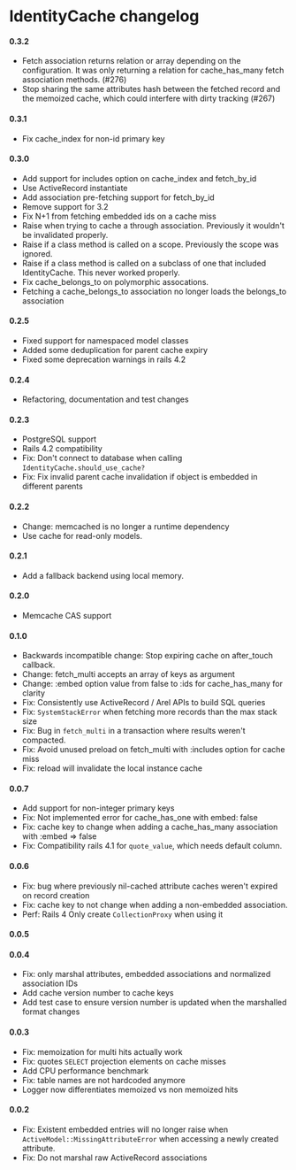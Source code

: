 # IdentityCache changelog

#### 0.3.2

- Fetch association returns relation or array depending on the configuration. It was only returning a relation for cache_has_many fetch association methods. (#276)
- Stop sharing the same attributes hash between the fetched record and the memoized cache, which could interfere with dirty tracking (#267)

#### 0.3.1

- Fix cache_index for non-id primary key

#### 0.3.0

- Add support for includes option on cache_index and fetch_by_id
- Use ActiveRecord instantiate
- Add association pre-fetching support for fetch_by_id
- Remove support for 3.2
- Fix N+1 from fetching embedded ids on a cache miss
- Raise when trying to cache a through association. Previously it wouldn't be invalidated properly.
- Raise if a class method is called on a scope.  Previously the scope was ignored.
- Raise if a class method is called on a subclass of one that included IdentityCache. This never worked properly.
- Fix cache_belongs_to on polymorphic assocations.
- Fetching a cache_belongs_to association no longer loads the belongs_to association

#### 0.2.5

- Fixed support for namespaced model classes
- Added some deduplication for parent cache expiry
- Fixed some deprecation warnings in rails 4.2

#### 0.2.4

- Refactoring, documentation and test changes

#### 0.2.3

- PostgreSQL support
- Rails 4.2 compatibility
- Fix: Don't connect to database when calling `IdentityCache.should_use_cache?`
- Fix: Fix invalid parent cache invalidation if object is embedded in different parents

#### 0.2.2

- Change: memcached is no longer a runtime dependency
- Use cache for read-only models.

#### 0.2.1

- Add a fallback backend using local memory.

#### 0.2.0

- Memcache CAS support

#### 0.1.0

- Backwards incompatible change: Stop expiring cache on after_touch callback.
- Change: fetch_multi accepts an array of keys as argument
- Change: :embed option value from false to :ids for cache_has_many for clarity
- Fix: Consistently use ActiveRecord / Arel APIs to build SQL queries
- Fix: `SystemStackError` when fetching more records than the max stack size
- Fix: Bug in `fetch_multi` in a transaction where results weren't compacted.
- Fix: Avoid unused preload on fetch_multi with :includes option for cache miss
- Fix: reload will invalidate the local instance cache

#### 0.0.7

- Add support for non-integer primary keys
- Fix: Not implemented error for cache_has_one with embed: false
- Fix: cache key to change when adding a cache_has_many association with :embed => false
- Fix: Compatibility rails 4.1 for `quote_value`, which needs default column.

#### 0.0.6

- Fix: bug where previously nil-cached attribute caches weren't expired on record creation
- Fix: cache key to not change when adding a non-embedded association.
- Perf: Rails 4 Only create `CollectionProxy` when using it

#### 0.0.5


#### 0.0.4

- Fix: only marshal attributes, embedded associations and normalized association IDs
- Add cache version number to cache keys
- Add test case to ensure version number is updated when the marshalled format changes

#### 0.0.3

- Fix: memoization for multi hits actually work
- Fix: quotes `SELECT` projection elements on cache misses
- Add CPU performance benchmark
- Fix: table names are not hardcoded anymore
- Logger now differentiates memoized vs non memoized hits

#### 0.0.2

- Fix: Existent embedded entries will no longer raise when `ActiveModel::MissingAttributeError` when accessing a newly created attribute.
- Fix: Do not marshal raw ActiveRecord associations
